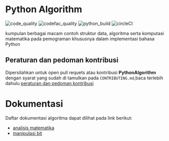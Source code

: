 # Python Algorithm

![code_quality](https://img.shields.io/lgtm/grade/python/github/bellshade/PythonAlgorithm?label=Code%20Quality&style=for-the-badge)
![codefac_quality](https://img.shields.io/codefactor/grade/github/bellshade/PythonAlgorithm/main?label=code%20factor&style=for-the-badge)
![python_build](https://img.shields.io/github/workflow/status/bellshade/PythonAlgorithm/python%20testing?label=python%20testing&style=for-the-badge)
![circleCI](https://img.shields.io/circleci/build/github/bellshade/PythonAlgorithm/main?label=Circle%20CI&style=for-the-badge)

kumpulan berbagai macam contoh struktur data, algoritma serta komputasi matematika pada pemograman khususnya dalam implementasi bahasa Python

## Peraturan dan pedoman kontribusi
Dipersilahkan untuk open pull requets atau kontribusi **PythonAlgorithm** dengan syarat yang sudah di tamulkan pada ``CONTRIBUTING.md``,baca terlebih dahulu [peraturan dan pedoman kontribusi](CONTRIBUTING.md)

# Dokumentasi
Daftar dokumentasi algoritma dapat dilihat pada link berikut:
- [analisis matematika](https://github.com/bellshade/PythonAlgorithm/tree/main/arithmetic_analysis)
- [manipulasi bit](https://github.com/bellshade/PythonAlgorithm/tree/main/manipulasi_bit)
